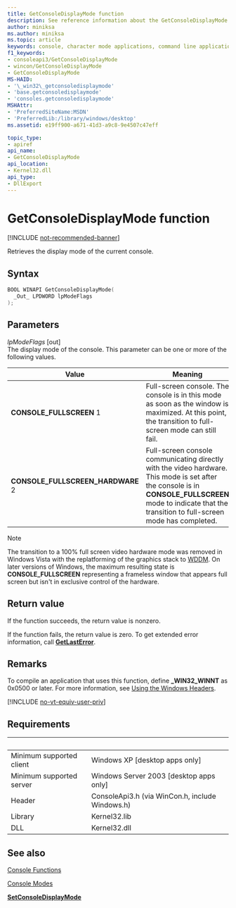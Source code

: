 ```yaml
---
title: GetConsoleDisplayMode function
description: See reference information about the GetConsoleDisplayMode function, which retrieves the display mode of the current console.
author: miniksa
ms.author: miniksa
ms.topic: article
keywords: console, character mode applications, command line applications, terminal applications, console api
f1_keywords:
- consoleapi3/GetConsoleDisplayMode
- wincon/GetConsoleDisplayMode
- GetConsoleDisplayMode
MS-HAID:
- '\_win32\_getconsoledisplaymode'
- 'base.getconsoledisplaymode'
- 'consoles.getconsoledisplaymode'
MSHAttr:
- 'PreferredSiteName:MSDN'
- 'PreferredLib:/library/windows/desktop'
ms.assetid: e19ff900-a671-41d3-a9c8-9e4507c47eff

topic_type:
- apiref
api_name:
- GetConsoleDisplayMode
api_location:
- Kernel32.dll
api_type:
- DllExport
---
```


# GetConsoleDisplayMode function

[!INCLUDE [not-recommended-banner](./includes/not-recommended-banner.md)]

Retrieves the display mode of the current console.

## Syntax

```C
BOOL WINAPI GetConsoleDisplayMode(
  _Out_ LPDWORD lpModeFlags
);
```

## Parameters

*lpModeFlags* \[out\]  
The display mode of the console. This parameter can be one or more of the following values.

| Value | Meaning |
|-|-|
| **CONSOLE_FULLSCREEN** 1 | Full-screen console. The console is in this mode as soon as the window is maximized. At this point, the transition to full-screen mode can still fail. |
| **CONSOLE_FULLSCREEN_HARDWARE** 2 | Full-screen console communicating directly with the video hardware. This mode is set after the console is in **CONSOLE_FULLSCREEN** mode to indicate that the transition to full-screen mode has completed. |

> [!NOTE]
> The transition to a 100% full screen video hardware mode was removed in Windows Vista with the replatforming of the graphics stack to [WDDM](/windows-hardware/drivers/display/introduction-to-the-windows-vista-and-later-display-driver-model). On later versions of Windows, the maximum resulting state is **CONSOLE_FULLSCREEN** representing a frameless window that appears full screen but isn't in exclusive control of the hardware.

## Return value

If the function succeeds, the return value is nonzero.

If the function fails, the return value is zero. To get extended error information, call [**GetLastError**](/windows/win32/api/errhandlingapi/nf-errhandlingapi-getlasterror).

## Remarks

To compile an application that uses this function, define **\_WIN32\_WINNT** as 0x0500 or later. For more information, see [Using the Windows Headers](/windows/win32/winprog/using-the-windows-headers).

[!INCLUDE [no-vt-equiv-user-priv](./includes/no-vt-equiv-user-priv.md)]

## Requirements

| &nbsp; | &nbsp; |
|-|-|
| Minimum supported client | Windows XP \[desktop apps only\] |
| Minimum supported server | Windows Server 2003 \[desktop apps only\] |
| Header | ConsoleApi3.h (via WinCon.h, include Windows.h) |
| Library | Kernel32.lib |
| DLL | Kernel32.dll |

## See also

[Console Functions](console-functions.md)

[Console Modes](console-modes.md)

[**SetConsoleDisplayMode**](setconsoledisplaymode.md)
